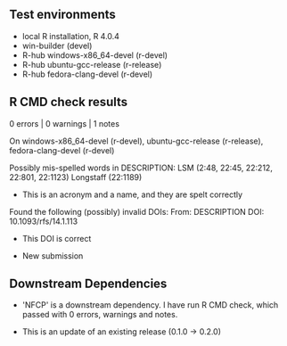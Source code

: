 ## Test environments
* local R installation, R 4.0.4
* win-builder (devel)
* R-hub windows-x86_64-devel (r-devel)
* R-hub ubuntu-gcc-release (r-release)
* R-hub fedora-clang-devel (r-devel)

## R CMD check results

0 errors | 0 warnings | 1 notes

On windows-x86_64-devel (r-devel), ubuntu-gcc-release (r-release), fedora-clang-devel (r-devel)
  
   Possibly mis-spelled words in DESCRIPTION:
   LSM (2:48, 22:45, 22:212, 22:801, 22:1123)
   Longstaff (22:1189)
  
 * This is an acronym and a name, and they are spelt correctly

  Found the following (possibly) invalid DOIs:
      From: DESCRIPTION
    DOI: 10.1093/rfs/14.1.113

 * This DOI is correct

* New submission

## Downstream Dependencies

* 'NFCP' is a downstream dependency. I have run R CMD check, which passed with 0 errors, warnings and notes.

* This is an update of an existing release (0.1.0 -> 0.2.0)
